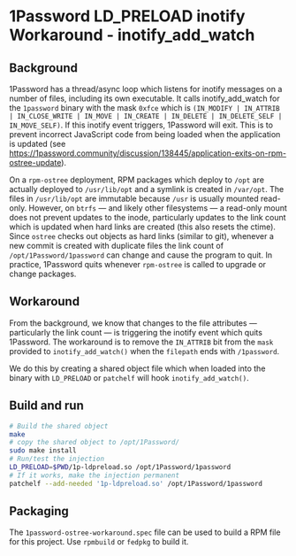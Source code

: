# 1Password LD_PRELOAD inotify Workaround - inotify_add_watch

## Background

1Password has a thread/async loop which listens for inotify messages on a number of files, including its own executable.
It calls inotify_add_watch for the `1password` binary with the mask `0xfce` which is `(IN_MODIFY | IN_ATTRIB | IN_CLOSE_WRITE | IN_MOVE | IN_CREATE | IN_DELETE | IN_DELETE_SELF | IN_MOVE_SELF)`. If this inotify event triggers, 1Password will exit. This is to prevent incorrect JavaScript code from being loaded when the application is updated (see https://1password.community/discussion/138445/application-exits-on-rpm-ostree-update).

On a `rpm-ostree` deployment, RPM packages which deploy to `/opt` are actually deployed to `/usr/lib/opt` and a symlink is created in `/var/opt`. The files in `/usr/lib/opt` are immutable because `/usr` is usually mounted read-only. However, on `btrfs` — and likely other filesystems — a read-only mount does not prevent updates to the inode, particularly updates to the link count which is updated when hard links are created (this also resets the ctime). Since `ostree` checks out objects as hard links (similar to git), whenever a new commit is created with duplicate files the link count of `/opt/1Password/1password` can change and cause the program to quit. In practice, 1Password quits whenever `rpm-ostree` is called to upgrade or change packages.

## Workaround

From the background, we know that changes to the file attributes — particularly the link count — is triggering the inotify event which quits 1Password. The workaround is to remove the `IN_ATTRIB` bit from the `mask` provided to `inotify_add_watch()` when the `filepath` ends with `/1password`.

We do this by creating a shared object file which when loaded into the binary with `LD_PRELOAD` or `patchelf` will hook `inotify_add_watch()`.

## Build and run

```sh
# Build the shared object
make
# copy the shared object to /opt/1Password/
sudo make install
# Run/test the injection
LD_PRELOAD=$PWD/1p-ldpreload.so /opt/1Password/1password
# If it works, make the injection permanent
patchelf --add-needed '1p-ldpreload.so' /opt/1Password/1password
```

## Packaging

The `1password-ostree-workaround.spec` file can be used to build a RPM file for this project. Use `rpmbuild` or `fedpkg` to build it.
